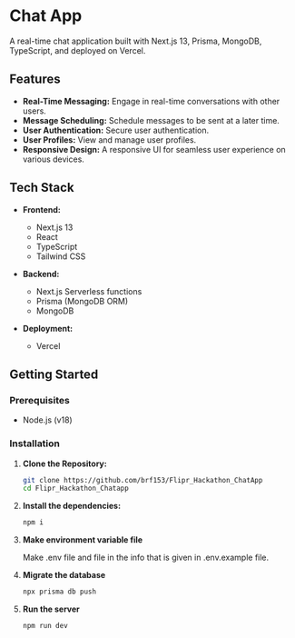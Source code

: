 # Chat App

A real-time chat application built with Next.js 13, Prisma, MongoDB, TypeScript, and deployed on Vercel.

## Features

- **Real-Time Messaging:** Engage in real-time conversations with other users.
- **Message Scheduling:** Schedule messages to be sent at a later time.
- **User Authentication:** Secure user authentication.
- **User Profiles:** View and manage user profiles.
- **Responsive Design:** A responsive UI for seamless user experience on various devices.

## Tech Stack

- **Frontend:**
  - Next.js 13
  - React
  - TypeScript
  - Tailwind CSS

- **Backend:**
  - Next.js Serverless functions
  - Prisma (MongoDB ORM)
  - MongoDB

- **Deployment:**
  - Vercel

## Getting Started

### Prerequisites

- Node.js (v18)

### Installation

1. **Clone the Repository:**
   ```bash
   git clone https://github.com/brf153/Flipr_Hackathon_ChatApp
   cd Flipr_Hackathon_Chatapp

2. **Install the dependencies:**
    ```bash
    npm i

3. **Make environment variable file**
   
   Make .env file and file in the info that is given in .env.example file.

4. **Migrate the database**
    ```bash
    npx prisma db push

5. **Run the server**
   ```bash
   npm run dev

